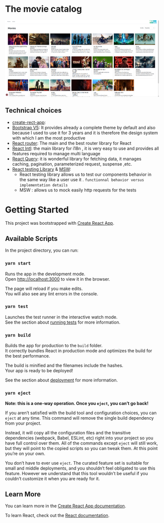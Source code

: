 

# The movie catalog

![](./movies.png)

## Technical choices
- [create-rect-app](https://create-react-app.dev/):
- [Bootstrap V5](https://getbootstrap.com/docs/5.1/getting-started/introduction/): It provides already a complete theme by default and also because
I used to use it for 3 years and it is therefore the design system with which I am the most productive
- [React router](https://reactrouter.com/): The main and the best router library for React
- [React Intl](https://formatjs.io/docs/getting-started/installation): the main library for i18n , it is very easy to use and provides all features required to manage multi language
- [React Query](https://react-query.tanstack.com/overview): it is wonderful library for fetching data, it manages caching, pagination, parameterized request, suspense ,etc.
- [React testing Library]() & [MSW]():
  - React testing library allows us to  test our components behavior in the same way like a user use it . `functionnal behavior versus implementation details`
  - MSW : allows us to mock easily http requests for the tests

# Getting Started

This project was bootstrapped with [Create React App](https://github.com/facebook/create-react-app).

## Available Scripts

In the project directory, you can run:

### `yarn start`

Runs the app in the development mode.\
Open [http://localhost:3000](http://localhost:3000) to view it in the browser.

The page will reload if you make edits.\
You will also see any lint errors in the console.

### `yarn test`

Launches the test runner in the interactive watch mode.\
See the section about [running tests](https://facebook.github.io/create-react-app/docs/running-tests) for more information.

### `yarn build`

Builds the app for production to the `build` folder.\
It correctly bundles React in production mode and optimizes the build for the best performance.

The build is minified and the filenames include the hashes.\
Your app is ready to be deployed!

See the section about [deployment](https://facebook.github.io/create-react-app/docs/deployment) for more information.

### `yarn eject`

**Note: this is a one-way operation. Once you `eject`, you can’t go back!**

If you aren’t satisfied with the build tool and configuration choices, you can `eject` at any time. This command will remove the single build dependency from your project.

Instead, it will copy all the configuration files and the transitive dependencies (webpack, Babel, ESLint, etc) right into your project so you have full control over them. All of the commands except `eject` will still work, but they will point to the copied scripts so you can tweak them. At this point you’re on your own.

You don’t have to ever use `eject`. The curated feature set is suitable for small and middle deployments, and you shouldn’t feel obligated to use this feature. However we understand that this tool wouldn’t be useful if you couldn’t customize it when you are ready for it.

## Learn More

You can learn more in the [Create React App documentation](https://facebook.github.io/create-react-app/docs/getting-started).

To learn React, check out the [React documentation](https://reactjs.org/).
